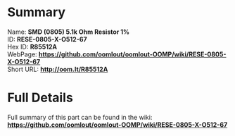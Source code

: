 
Summary
=================
  
Name: __SMD (0805) 5.1k Ohm Resistor 1%__    
ID: __RESE-0805-X-O512-67__   
Hex ID: __R85512A__   
WebPage: __https://github.com/oomlout/oomlout-OOMP/wiki/RESE-0805-X-O512-67__   
Short URL: __http://oom.lt/R85512A__   

Full Details
==========================
Full summary of this part can be found in the wiki:   
__https://github.com/oomlout/oomlout-OOMP/wiki/RESE-0805-X-O512-67__    

